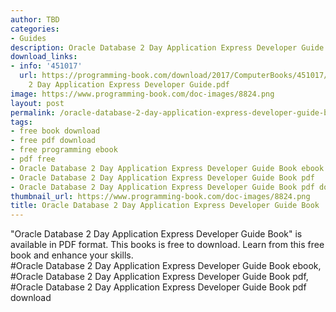 ```yaml
---
author: TBD
categories:
- Guides
description: Oracle Database 2 Day Application Express Developer Guide Book
download_links:
- info: '451017'
  url: https://programming-book.com/download/2017/ComputerBooks/451017/Oracle Database
    2 Day Application Express Developer Guide.pdf
image: https://www.programming-book.com/doc-images/8824.png
layout: post
permalink: /oracle-database-2-day-application-express-developer-guide-book.html
tags:
- free book download
- free pdf download
- free programming ebook
- pdf free
- Oracle Database 2 Day Application Express Developer Guide Book ebook
- Oracle Database 2 Day Application Express Developer Guide Book pdf
- Oracle Database 2 Day Application Express Developer Guide Book pdf download
thumbnail_url: https://www.programming-book.com/doc-images/8824.png
title: Oracle Database 2 Day Application Express Developer Guide Book
---
```


 
<div class="item-desc text-justify">
  "Oracle Database 2 Day Application Express Developer Guide Book" is available in PDF format. This books is free to download. Learn from this free book and enhance your skills.
  <br>
  #Oracle Database 2 Day Application Express Developer Guide Book ebook, #Oracle Database 2 Day Application Express Developer Guide Book pdf, #Oracle Database 2 Day Application Express Developer Guide Book pdf download
</div>